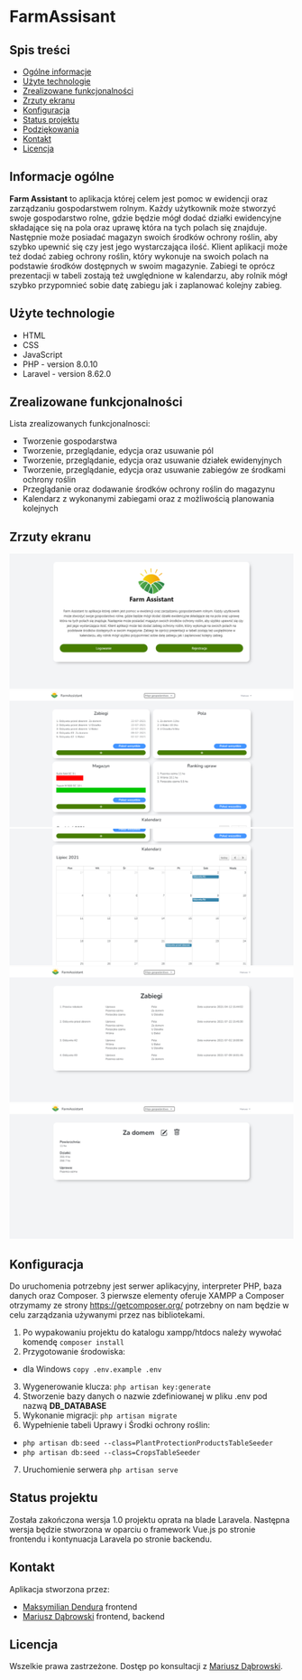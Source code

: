 # FarmAssisant


## Spis treści
* [Ogólne informacje](#informacje-ogólne)
* [Użyte technologie](#użyte-technologie)
* [Zrealizowane funkcjonalności](#zrealizowane-funkcjonalności)
* [Zrzuty ekranu](#zrzuty-ekranu)
* [Konfiguracja](#konfiguracja)
* [Status projektu](#status-projektu)
* [Podziękowania](#podziękowania)
* [Kontakt](#kontakt)
* [Licencja](#licencja)


## Informacje ogólne
<b>Farm Assistant</b> to aplikacja której celem jest pomoc w ewidencji oraz zarządzaniu gospodarstwem rolnym. 
Każdy użytkownik może stworzyć swoje gospodarstwo rolne, gdzie będzie mógł dodać działki ewidencyjne
 składające się na pola oraz uprawę która na tych polach się znajduje.
Następnie może posiadać magazyn swoich środków ochrony roślin, aby szybko upewnić się czy jest jego 
wystarczająca ilość. Klient aplikacji może też dodać zabieg ochrony roślin, który wykonuje na swoich 
polach na podstawie środków dostępnych w swoim magazynie. Zabiegi te oprócz prezentacji w tabeli zostają
 też uwględnione w kalendarzu, aby rolnik mógł szybko przypomnieć sobie datę zabiegu jak i zaplanować 
 kolejny zabieg.


## Użyte technologie
- HTML
- CSS
- JavaScript
- PHP - version 8.0.10
- Laravel - version 8.62.0


## Zrealizowane funkcjonalności
Lista zrealizowanych funkcjonalnosci:
- Tworzenie gospodarstwa
- Tworzenie, przeglądanie, edycja oraz usuwanie pól
- Tworzenie, przeglądanie, edycja oraz usuwanie działek ewidenyjnych
- Tworzenie, przeglądanie, edycja oraz usuwanie zabiegów ze środkami ochrony roślin
- Przeglądanie oraz dodawanie środków ochrony roślin do magazynu
- Kalendarz z wykonanymi zabiegami oraz z możliwością planowania kolejnych

## Zrzuty ekranu
![Okno powitalne](./img/okno-glowne.png)
![Dashboard](./img/home.png)
![Kalendarz](./img/kalendarz.png)
![Lista zabiegów](./img/zabiegi.png)
![Inormacje o polu](./img/pole.png)

## Konfiguracja
Do uruchomenia potrzebny jest serwer aplikacyjny, interpreter PHP, baza danych oraz Composer. 3 pierwsze elementy oferuje XAMPP a Composer otrzymamy ze strony https://getcomposer.org/ 
 potrzebny on nam będzie w celu zarządzania używanymi przez nas bibliotekami.
 1. Po wypakowaniu projektu do katalogu xampp/htdocs należy wywołać komendę 
 `composer install` 
 2. Przygotowanie środowiska:
 - dla Windows `copy .env.example .env`
3. Wygenerowanie klucza:
 `php artisan key:generate`
4. Stworzenie bazy danych o nazwie zdefiniowanej w pliku .env pod nazwą <b>DB_DATABASE</b>
5. Wykonanie migracji: `php artisan migrate`
6. Wypełnienie tabeli Uprawy i Środki ochrony roślin:
- `php artisan db:seed --class=PlantProtectionProductsTableSeeder`
- `php artisan db:seed --class=CropsTableSeeder`
7. Uruchomienie serwera `php artisan serve`

## Status projektu
Została zakończona wersja 1.0 projektu oprata na blade Laravela. Następna wersja będzie stworzona w oparciu o framework Vue.js po stronie frontendu i kontynuacja Laravela po stronie backendu.


## Kontakt
Aplikacja stworzona przez:
- [Maksymilian Dendura](https://github.com/Noniv)  frontend
- [Mariusz Dąbrowski](https://github.com/marioooo0o) frontend, backend  




## Licencja
Wszelkie prawa zastrzeżone. Dostęp po konsultacji z [Mariusz Dąbrowski](https://github.com/marioooo0o).
